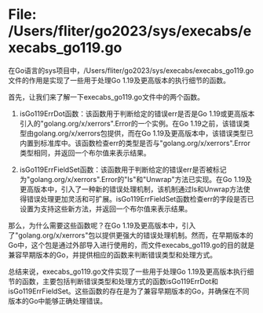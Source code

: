 # File: /Users/fliter/go2023/sys/execabs/execabs_go119.go

在Go语言的sys项目中，/Users/fliter/go2023/sys/execabs/execabs_go119.go文件的作用是实现了一些用于处理Go 1.19及更高版本的执行细节的函数。

首先，让我们来了解一下execabs_go119.go文件中的两个函数。

1. isGo119ErrDot函数：该函数用于判断给定的错误err是否是Go 1.19或更高版本引入的"golang.org/x/xerrors".Error的一个实例。在Go 1.19之前，该错误类型由golang.org/x/xerrors包提供，而在Go 1.19及更高版本中，该错误类型已内置到标准库中。该函数检查err的类型是否与"golang.org/x/xerrors".Error类型相同，并返回一个布尔值来表示结果。

2. isGo119ErrFieldSet函数：该函数用于判断给定的错误err是否被标记为"golang.org/x/xerrors".Error的"Is"和"Unwrap"方法已实现。在Go 1.19及更高版本中，引入了一种新的错误处理机制，该机制通过Is和Unwrap方法使得错误处理更加灵活和可扩展。isGo119ErrFieldSet函数检查err的字段是否已设置为支持这些新方法，并返回一个布尔值来表示结果。

那么，为什么需要这些函数呢？在Go 1.19及更高版本中，引入了"golang.org/x/xerrors"包以提供更强大的错误处理机制。然而，在早期版本的Go中，这个包是通过外部导入进行使用的，而文件execabs_go119.go的目的就是兼容早期版本的Go，并提供相应的函数来判断错误类型和处理方式。

总结来说，execabs_go119.go文件实现了一些用于处理Go 1.19及更高版本执行细节的函数，主要包括判断错误类型和处理方式的函数isGo119ErrDot和isGo119ErrFieldSet。这些函数的存在是为了兼容早期版本的Go，并确保在不同版本的Go中能够正确处理错误。

